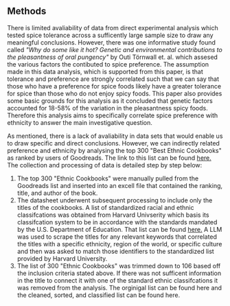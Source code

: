


## Methods

There is limited avaliability of data from direct experimental analysis which tested spice tolerance across a sufficently large sample size to draw any meaningful conclusions. However, there was one informative study found called *"Why do some like it hot? Genetic and environmental contributions to the pleasantness of oral pungency"* by Outi Törnwall et. al. which assesed the various factors the contibuted to spice preference. The assumption made in this data analysis, which is supported from this paper, is that tolerance and preference are strongly correlated such that we can say that those who have a preference for spice foods likely have a greater tolerance for spice than those who do not enjoy spicy foods. This paper also provides some basic grounds for this analysis as it concluded that genetic factors accounted for 18-58% of the variation in the pleasantness spicy foods. Therefore this analysis aims to specifically correlate spice preference with ethnicity to answer the main investigative question.

As mentioned, there is a lack of avaliability in data sets that would enable us to draw specific and direct conclusions. However, we can indirectly related preference and ethnicity by analysing the top 300 "Best Ethnic Cookbooks" as ranked by users of Goodreads. The link to this list can be found [here.](https://www.goodreads.com/list/show/1922.Best_Ethnic_Cookbooks?page=1) The collection and processing of data is detailed step by step below:

1. The top 300 "Ethnic Cookbooks" were manually pulled from the Goodreads list and inserted into an excell file that contained the ranking, title, and author of the book.
2. The datasheet underwent subsequent processing to include only the titles of the cookbooks. A list of standardized racial and ethnic classifcations was obtained from Harvard Univserity which basis its classifcation system to be in accordance with the standards mandated by the U.S. Department of Education. That list can be found [here.](https://hr.harvard.edu/files/humanresources/files/race_ethincity_definitions_2014.pdf) A LLM was used to scrape the titles for any relevant keywords that correlated the titles with a specific ethnicity, region of the world, or specific culture and then was asked to match those identifiers to the standardized list provided by Harvard University.
3. The list of 300 "Ethnic Cookbooks" was trimmed down to 106 based off the inclusion criteria stated above. If there was not sufficent information in the title to connect it with one of the standard ethnic classifcations it was removed from the analysis. The orginigal list can be found here and the cleaned, sorted, and classified list can be found here. 


